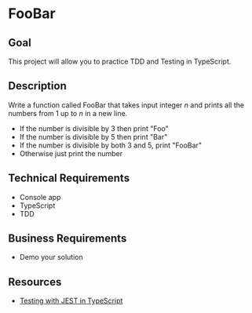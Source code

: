 # FooBar

## Goal

This project will allow you to practice TDD and Testing in TypeScript.

## Description

Write a function called FooBar that takes input integer _n_ and prints all the numbers from 1 up to _n_ in a new line.

* If the number is divisible by 3 then print "Foo"
* If the number is divisible by 5 then print "Bar"
* If the number is divisible by both 3 and 5, print "FooBar"
* Otherwise just print the number

## Technical Requirements

* Console app
* TypeScript
* TDD

## Business Requirements

* Demo your solution

## Resources

* [Testing with JEST in TypeScript](https://itnext.io/testing-with-jest-in-typescript-cc1cd0095421)

